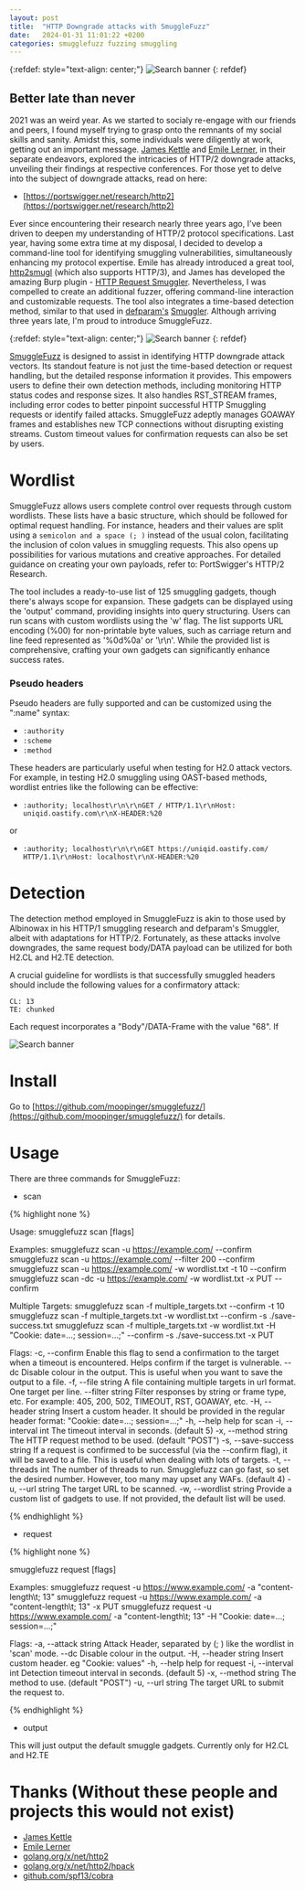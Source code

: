 ```yaml
---
layout: post
title:  "HTTP Downgrade attacks with SmuggleFuzz"
date:   2024-01-31 11:01:22 +0200
categories: smugglefuzz fuzzing smuggling
---
```


{:refdef: style="text-align: center;"}
![Search banner](/blog/assets/smgwhite.png)
{: refdef}

## Better late than never

2021 was an weird year. As we started to socialy re-engage with our friends and peers, I found myself trying to grasp onto the remnants of my social skills and sanity. Amidst this, some individuals were diligently at work, getting out an important message. [James Kettle](https://twitter.com/albinowax) and [Emile Lerner](https://twitter.com/emil_lerner), in their separate endeavors, explored the intricacies of HTTP/2 downgrade attacks, unveiling their findings at respective conferences. For those yet to delve into the subject of downgrade attacks, read on here:

* [https://portswigger.net/research/http2](https://portswigger.net/research/http2)


Ever since encountering their research nearly three years ago, I've been driven to deepen my understanding of HTTP/2 protocol specifications. Last year, having some extra time at my disposal, I decided to develop a command-line tool for identifying smuggling vulnerabilities, simultaneously enhancing my protocol expertise. Emile has already introduced a great tool, [http2smugl](https://github.com/neex/http2smugl/) (which also supports HTTP/3), and James has developed the amazing Burp plugin - [HTTP Request Smuggler](https://github.com/neex/http2smugl/). Nevertheless, I was compelled to create an additional fuzzer, offering command-line interaction and customizable requests. The tool also integrates a time-based detection method, similar to that used in [defparam's](https://twitter.com/defparam) [Smuggler](https://github.com/defparam/smuggler). Although arriving three years late, I'm proud to introduce SmuggleFuzz.

{:refdef: style="text-align: center;"}
![Search banner](/blog/assets/smugglerun.png)
{: refdef}



[SmuggleFuzz](https://github.com/Moopinger/smugglefuzz/) is designed to assist in identifying HTTP downgrade attack vectors. Its standout feature is not just the time-based detection or request handling, but the detailed response information it provides. This empowers users to define their own detection methods, including monitoring HTTP status codes and response sizes. It also handles RST_STREAM frames, including error codes to better pinpoint successful HTTP Smuggling requests or identify failed attacks. SmuggleFuzz adeptly manages GOAWAY frames and establishes new TCP connections without disrupting existing streams. Custom timeout values for confirmation requests can also be set by users.

# Wordlist

SmuggleFuzz allows users complete control over requests through custom wordlists. These lists have a basic structure, which should be followed for optimal request handling. For instance, headers and their values are split using a `semicolon and a space (; )` instead of the usual colon, facilitating the inclusion of colon values in smuggling requests. This also opens up possibilities for various mutations and creative approaches. For detailed guidance on creating your own payloads, refer to: PortSwigger's HTTP/2 Research.

The tool includes a ready-to-use list of 125 smuggling gadgets, though there's always scope for expansion. These gadgets can be displayed using the 'output' command, providing insights into query structuring. Users can run scans with custom wordlists using the 'w' flag. The list supports URL encoding (%00) for non-printable byte values, such as carriage return and line feed represented as '%0d%0a' or '\r\n'. While the provided list is comprehensive, crafting your own gadgets can significantly enhance success rates.



### Pseudo headers


Pseudo headers are fully supported and can be customized using the ":name" syntax:

* `:authority`
* `:scheme`
* `:method`

These headers are particularly useful when testing for H2.0 attack vectors. For example, in testing H2.0 smuggling using OAST-based methods, wordlist entries like the following can be effective:

* `:authority; localhost\r\n\r\nGET / HTTP/1.1\r\nHost: uniqid.oastify.com\r\nX-HEADER:%20`

or

* `:authority; localhost\r\n\r\nGET https://uniqid.oastify.com/ HTTP/1.1\r\nHost: localhost\r\nX-HEADER:%20`

# Detection

The detection method employed in SmuggleFuzz is akin to those used by Albinowax in his HTTP/1 smuggling research and defparam's Smuggler, albeit with adaptations for HTTP/2. Fortunately, as these attacks involve downgrades, the same request body/DATA payload can be utilized for both H2.CL and H2.TE detection.

A crucial guideline for wordlists is that successfully smuggled headers should include the following values for a confirmatory attack:

    CL: 13
    TE: chunked

Each request incorporates a "Body"/DATA-Frame with the value "68". If

![Search banner](/blog/assets/smugfuzz-banner.png)

# Install

Go to [https://github.com/moopinger/smugglefuzz/](https://github.com/moopinger/smugglefuzz/) for details.

# Usage

There are three commands for SmuggleFuzz:

* scan

{% highlight none %}

Usage:
  smugglefuzz scan [flags]

Examples:
	smugglefuzz scan -u https://example.com/ --confirm
	smugglefuzz scan -u https://example.com/ --filter 200 --confirm
	smugglefuzz scan -u https://example.com/ -w wordlist.txt -t 10 --confirm
	smugglefuzz scan -dc -u https://example.com/ -w wordlist.txt -x PUT --confirm

Multiple Targets:
	smugglefuzz scan -f multiple_targets.txt --confirm -t 10
	smugglefuzz scan -f multiple_targets.txt -w wordlist.txt --confirm -s ./save-success.txt
	smugglefuzz scan -f multiple_targets.txt -w wordlist.txt -H "Cookie: date=...; session=...;" --confirm -s ./save-success.txt -x PUT

Flags:
  -c, --confirm               Enable this flag to send a confirmation to the target when a timeout is encountered. Helps confirm if the target is vulnerable.
      --dc                    Disable colour in the output. This is useful when you want to save the output to a file.
  -f, --file string           A file containing multiple targets in url format. One target per line.
      --filter string         Filter responses by string or frame type, etc. For example: 405, 200, 502, TIMEOUT, RST, GOAWAY, etc.
  -H, --header string         Insert a custom header. It should be provided in the regular header format: "Cookie: date=...; session=...;"
  -h, --help                  help for scan
  -i, --interval int          The timeout interval in seconds. (default 5)
  -x, --method string         The HTTP request method to be used. (default "POST")
  -s, --save-success string   If a request is confirmed to be successful (via the --confirm flag), it will be saved to a file. This is useful when dealing with lots of targets.
  -t, --threads int           The number of threads to run. Smugglefuzz can go fast, so set the desired number. However, too many may upset any WAFs. (default 4)
  -u, --url string            The target URL to be scanned.
  -w, --wordlist string       Provide a custom list of gadgets to use. If not provided, the default list will be used.

{% endhighlight %}



* request

{% highlight none %}

  smugglefuzz request [flags]

Examples:
	smugglefuzz request -u https://www.example.com/ -a "content-length\t; 13"
	smugglefuzz request -u https://www.example.com/ -a "content-length\t; 13" -x PUT
	smugglefuzz request -u https://www.example.com/ -a "content-length\t; 13" -H "Cookie: date=...; session=...;"

Flags:
  -a, --attack string   Attack Header, separated by (; ) like the wordlist in 'scan' mode.
      --dc              Disable colour in the output.
  -H, --header string   Insert custom header. eg "Cookie: values"
  -h, --help            help for request
  -i, --interval int    Detection timeout interval in seconds. (default 5)
  -x, --method string   The method to use. (default "POST")
  -u, --url string      The target URL to submit the request to.

  {% endhighlight %}

* output

This will just output the default smuggle gadgets. Currently only for H2.CL and H2.TE 

# Thanks (Without these people and projects this would not exist)

* [James Kettle](https://twitter.com/albinowax)
* [Emile Lerner](https://twitter.com/emil_lerner)
* [golang.org/x/net/http2](https://golang.org/x/net/http2)
* [golang.org/x/net/http2/hpack](https://golang.org/x/net/http2/hpack)
* [github.com/spf13/cobra](https://golang.org/x/net/http2/hpack)